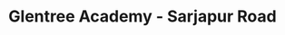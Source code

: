 ---
bannerBg: /images/gas-school.jpeg
title: Glentree Academy - Sarjapur Road
description: Centrally located in the IT Corridor of Bengaluru
virtualCampusLink: >-
  https://www.google.com/maps/place/Glentree+Academy+%7C+Sarjapur+Road/@12.8977869,77.685075,3a,75y,40h,90t/data=!3m8!1e1!3m6!1sAF1QipMsMZhGdx_yVOtQmfHLZylZSCsbMukrLDnCoiRB!2e10!3e11!6shttps:%2F%2Flh5.googleusercontent.com%2Fp%2FAF1QipMsMZhGdx_yVOtQmfHLZylZSCsbMukrLDnCoiRB%3Dw224-h298-k-no-pi-0-ya123.074-ro-0-fo100!7i10744!8i5372!4m23!1m13!4m12!1m4!2m2!1d77.6699904!2d12.9162376!4e1!1m6!1m2!1s0x3bae133b85c0a5c9:0xfb6b527d7c9d4f4f!2sglentree+academy+sarjapur!2m2!1d77.6848375!2d12.8976944!3m8!1s0x3bae133b85c0a5c9:0xfb6b527d7c9d4f4f!8m2!3d12.8976944!4d77.6848375!10e5!14m1!1BCgIgARICCAI!16s%2Fg%2F11f03_4kl3?entry=ttu
affiliationNo: '831088'
showcase:
  - image: /images/christmas 1.jpg
    title: Special Assembly - Christmas
  - image: /images/WhatsApp Image 2023-12-07 at 9.14.58 PM.jpeg
    title: A SPECIAL ASSEMBLY - NAVY DAY
  - image: /images/406405837_869439644970293_5633037024608602708_n.jpg
    title: Special Assembly - Sharing is Caring
  - image: /images/WhatsApp Image 2023-11-16 at 10.02.45.jpeg
    title: Happy Children's Day
  - image: /images/WhatsApp Image 2023-11-10 at 12.25.41 PM (2).jpeg
    title: Happy Diwali
  - image: /images/WhatsApp Image 2023-11-11 at 19.31.21.jpeg
    title: Joy of Giving - Thaye Mane
  - image: /images/WhatsApp Image 2023-11-06 at 21.42.43 (18).jpeg
    title: Special Assembly for Kannada Rajyotsava
  - image: /images/Dussehra.jpeg
    title: Happy Dussehra
  - image: /images/Students Day.jpeg
    title: World Student's Day
  - image: /images/9.jpeg
    title: Red Day
  - image: /images/13.jpeg
    title: Yellow Day
  - image: /images/IMG-20230923-WA0033.jpg
    title: Inter School Throw Ball
  - image: /images/10.71561ac9.jpg
    title: Quit India Movement
  - image: /images/9.29a84678.jpg
    title: National Handloom Day
  - image: /images/8.35b81b87.jpg
    title: Independence Day
  - image: /images/12.663afe3d.jpg
    title: Zero Shadow Day
  - image: /images/11.f3bdc3d2.jpg
    title: Weightless Wednesday
  - image: /images/gas-update1.jpeg
    title: Animal and their young ones
  - image: /images/gas-update2.jpeg
    title: Field Trip
  - image: /images/gas-update3.jpeg
    title: Mother's Day
  - image: /images/gas-update4.jpeg
    title: Food Chain
  - image: /images/gas-update5.jpeg
    title: Plantation Drive
  - image: /images/gas-update6.jpeg
    title: Math Lab
  - image: /images/gas-update7.jpeg
    title: Van Mohtsav Special Assembly
aroundTheCampus:
  description: "Explore our sarjapur road campus, designed to enhance the learning experience with modern facilities and resources."
  bulletPoints:
    - bulletPoint: "Composite Science Laboratory"
    - bulletPoint: "High-Tech Computer Lab"
    - bulletPoint: "Premium Sports Facilities"
    - bulletPoint: "Fun-Secure Play Area"
  gallery:
    - image: "/images/gas-facilities/Library.webp"
      altTag: "Library"
      title: "Library"
      description: "Explore our vast library, a treasure trove of knowledge with a diverse collection of books and journals, to fuel the academic journey."
    - image: "/images/gas-facilities/chemlab.webp"
      altTag: "Composite Science Laboratory"
      title: "Composite Science Laboratory"
      description: "Unlock the wonders of science through hands-on experiments in our state-of-the-art lab, fostering a deep understanding of the natural world."
    - image: "/images/gas-facilities/cslab.webp"
      altTag: "Computer Lab"
      title: "Computer Lab"
      description: "Embark on a digital voyage in our cutting-edge computer lab, where students gain practical skills and knowledge in technology and computer science."
    - image: "/images/gas-facilities/SmartClassroom.webp"
      altTag: "Smart Interactive Classrooms"
      title: "Smart Interactive Classrooms"
      description: "Step into the future of education with our Smart Interactive Classrooms, where technology and teaching seamlessly combine to enhance the learning experience."
    - image: "/images/gas-facilities/Campus.webp"
      altTag: "CCTV Secured Campus"
      title: "CCTV Secured Campus"
      description: "Safety is paramount to us. Our CCTV-secured campus ensures a secure environment, providing peace of mind to both students and parents."
    - image: "/images/gas-facilities/Sports.webp"
      altTag: "Playground"
      title: "Playground"
      description: "Sports and Recreation – Glentree offers a diverse range of sports and recreational activities, including chess, badminton, table tennis, football, basketball, volleyball, yoga, taekwondo, and fostering physical fitness and a spirit of teamwork among our students."
contactUs:
  phoneNo: '+91 9632104368'
  workingHours: 'Monday to Saturday - 8:00 AM to 4:00 PM'
  address: 'No.36/5, Halanayakanahalli,Varthur Hobli Bengaluru East Taluk,Bengaluru, Karnataka 560035'
  mapEmbedLink: 'https://www.google.com/maps/embed/v1/place?key=AIzaSyAIyVF44QhoXfwwKHLd1h3N49cQTHS0Yvw&q=Sarjapur Glentree Academy, Sarjapur, Bengaluru'
  email: admission.gas@glentreeacademy.com
---